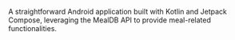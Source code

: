 A straightforward Android application built with Kotlin and Jetpack Compose, leveraging the MealDB API to provide meal-related functionalities.
